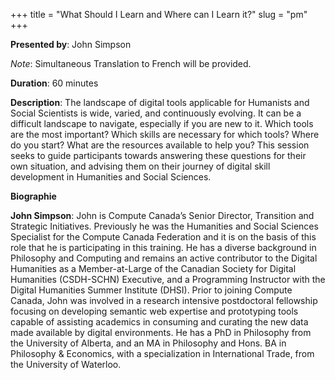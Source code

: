 +++
title = "What Should I Learn and Where can I Learn it?"
slug = "pm"
+++

**Presented by**: John Simpson

*Note*: Simultaneous Translation to French will be provided. 

**Duration**: 60 minutes

**Description**: The landscape of digital tools applicable for Humanists and Social Scientists is wide, varied, and continuously evolving. It can be a difficult landscape to navigate, especially if you are new to it. Which tools are the most important? Which skills are necessary for which tools? Where do you start? What are the resources available to help you? This session seeks to guide participants towards answering these questions for their own situation, and advising them on their journey of digital skill development in Humanities and Social Sciences.

**Biographie**

**John Simpson**: John is Compute Canada’s Senior Director, Transition and Strategic Initiatives. Previously he was the Humanities and Social Sciences Specialist for the Compute Canada Federation and it is on the basis of this role that he is participating in this training. He has a diverse background in Philosophy and Computing and remains an active contributor to the Digital Humanities as a Member-at-Large of the Canadian Society for Digital Humanities (CSDH-SCHN) Executive, and a Programming Instructor with the Digital Humanities Summer Institute (DHSI). Prior to joining Compute Canada, John was involved in a research intensive postdoctoral fellowship focusing on developing semantic web expertise and prototyping tools capable of assisting academics in consuming and curating the new data made available by digital environments. He has a PhD in Philosophy from the University of Alberta, and an MA in Philosophy and Hons. BA in Philosophy & Economics, with a specialization in International Trade, from the University of Waterloo.

